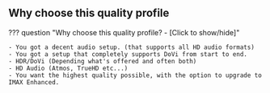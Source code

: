 ## Why choose this quality profile

??? question "Why choose this quality profile? - [Click to show/hide]"

    - You got a decent audio setup. (that supports all HD audio formats)
    - You got a setup that completely supports DoVi from start to end.
    - HDR/DoVi (Depending what's offered and often both)
    - HD Audio (Atmos, TrueHD etc...)
    - You want the highest quality possible, with the option to upgrade to IMAX Enhanced.
